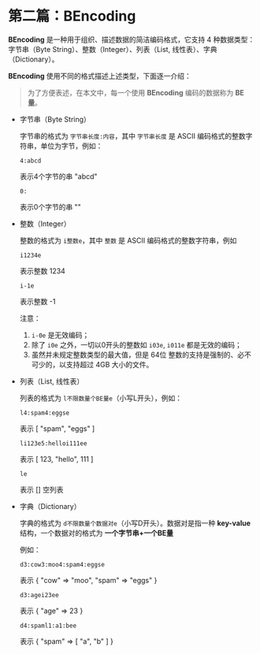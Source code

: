 # 第二篇：BEncoding

**BEncoding** 是一种用于组织、描述数据的简洁编码格式，它支持 4 种数据类型：字节串（Byte String）、整数（Integer）、列表（List, 线性表）、字典（Dictionary）。

**BEncoding** 使用不同的格式描述上述类型，下面逐一介绍：

> 为了方便表述，在本文中，每一个使用 **BEncoding** 编码的数据称为 **BE量**。

-   字节串（Byte String）

    字节串的格式为 `字节串长度:内容`，其中 `字节串长度` 是 ASCII 编码格式的整数字符串，单位为字节，例如：

    ```
    4:abcd
    ```

    表示4个字节的串 "abcd"

    ```
    0:
    ```

    表示0个字节的串 ""

-   整数（Integer）

    整数的格式为 `i整数e`，其中 `整数` 是 ASCII 编码格式的整数字符串，例如

    ```
    i1234e
    ```

    表示整数 1234

    ```
    i-1e
    ```

    表示整数 -1

    注意：

    1. `i-0e` 是无效编码；
    2. 除了 `i0e` 之外，一切以0开头的整数如 `i03e`, `i011e` 都是无效的编码；
    3. 虽然并未规定整数类型的最大值，但是 64位 整数的支持是强制的、必不可少的，以支持超过 4GB 大小的文件。

-   列表（List, 线性表）

    列表的格式为 `l不限数量个BE量e`（小写L开头），例如：

    ```
    l4:spam4:eggse
    ```

    表示 [ "spam", "eggs" ]

    ```
    li123e5:helloi111ee
    ```

    表示 [ 123, "hello", 111 ]

    ```
    le
    ```

    表示 [] 空列表

-   字典（Dictionary）

    字典的格式为 `d不限数量个数据对e`（小写D开头）。数据对是指一种 **key-value** 结构，一个数据对的格式为 **一个字节串+一个BE量**
    
    例如：

    ```
    d3:cow3:moo4:spam4:eggse
    ```

    表示 { "cow" => "moo", "spam" => "eggs" }

    ```
    d3:agei23ee
    ```

    表示 { "age" => 23 }

    ```
    d4:spaml1:a1:bee
    ```

    表示 { "spam" => [ "a", "b" ] }












